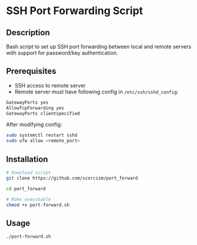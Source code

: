 # SSH Port Forwarding Script 

## Description
Bash script to set up SSH port forwarding between local and remote servers with support for password/key authentication.

## Prerequisites
- SSH access to remote server
- Remote server must have following config in `/etc/ssh/sshd_config`:
```bash
GatewayPorts yes
AllowTcpForwarding yes
GatewayPorts clientspecified
```

After modifying config:
```bash
sudo systemctl restart sshd
sudo ufw allow <remote_port>
```

## Installation
```bash
# Download script
git clone https://github.com/scorcism/port_forward

cd port_forward

# Make executable
chmod +x port-forward.sh
```

## Usage
```bash
./port-forward.sh
```
